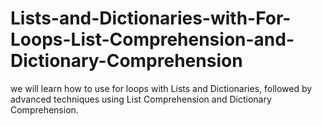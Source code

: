 # Lists-and-Dictionaries-with-For-Loops-List-Comprehension-and-Dictionary-Comprehension
we will learn how to use for loops with Lists and Dictionaries, followed by advanced techniques using List Comprehension and Dictionary Comprehension. 
